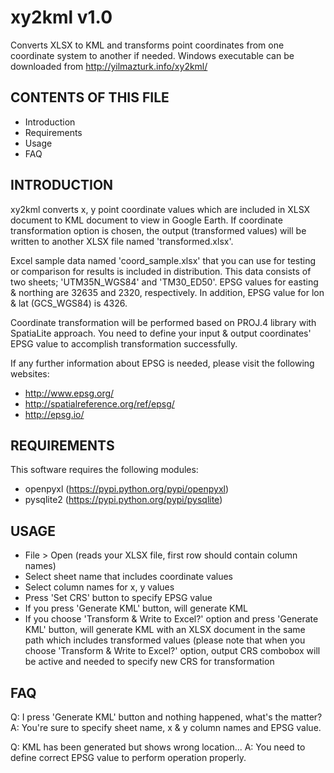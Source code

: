 xy2kml v1.0
===========

Converts XLSX to KML and transforms point coordinates from one coordinate
system to another if needed. Windows executable can be downloaded from
http://yilmazturk.info/xy2kml/

CONTENTS OF THIS FILE
---------------------
* Introduction
* Requirements
* Usage
* FAQ

INTRODUCTION
------------
xy2kml converts x, y point coordinate values which are included in XLSX
document to KML document to view in Google Earth. 
If coordinate transformation option is chosen, the output (transformed values) 
will be written to another XLSX file named 'transformed.xlsx'.

Excel sample data named 'coord_sample.xlsx' that you can use for testing or 
comparison for results is included in distribution. 
This data consists of two sheets; 'UTM35N_WGS84' and 'TM30_ED50'. 
EPSG values for easting & northing are 32635 and 2320, respectively.
In addition, EPSG value for lon & lat (GCS_WGS84) is 4326.

Coordinate transformation will be performed based on PROJ.4 library
with SpatiaLite approach. You need to define your input & output coordinates'
EPSG value to accomplish transformation successfully. 

If any further information about EPSG is needed, please visit the following
websites:

* http://www.epsg.org/
* http://spatialreference.org/ref/epsg/
* http://epsg.io/

REQUIREMENTS
------------
This software requires the following modules:
* openpyxl (https://pypi.python.org/pypi/openpyxl)
* pysqlite2 (https://pypi.python.org/pypi/pysqlite)

USAGE
-----
* File > Open (reads your XLSX file, first row should contain column names)
* Select sheet name that includes coordinate values
* Select column names for x, y values
* Press 'Set CRS' button to specify EPSG value
* If you press 'Generate KML' button, will generate KML 
* If you choose 'Transform & Write to Excel?' option and press 
'Generate KML' button, will generate KML with an XLSX document in the same path
which includes transformed values (please note that when you choose 
'Transform & Write to Excel?' option, output CRS combobox will be active and
needed to specify new CRS for transformation

FAQ
---
Q: I press 'Generate KML' button and nothing happened, what's the matter?<br />
A: You're sure to specify sheet name, x & y column names and EPSG value.

Q: KML has been generated but shows wrong location...
A: You need to define correct EPSG value to perform operation properly.


